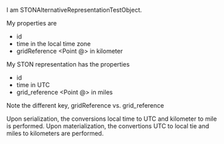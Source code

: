 I am STONAlternativeRepresentationTestObject.

My properties are
 - id <Integer>
 - time <DateAndTime> in the local time zone
 - gridReference <Point <Float>@<Float>> in kilometer

My STON representation has the properties
 - id <Integer>
 - time <DateAndTime> in UTC
 - grid_reference <Point <Float>@<Float>> in miles

Note the different key, gridReference vs. grid_reference

Upon serialization, the conversions local time to UTC and kilometer to mile is performed.
Upon materialization, the convertions UTC to local tie and miles to kilometers are performed.
 